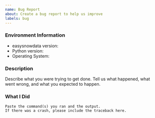 ```yaml
---
name: Bug Report
about: Create a bug report to help us improve
labels: bug
---
```


<!-- Please search existing issues to avoid creating duplicates. -->

### Environment Information

-   easysnowdata version:
-   Python version:
-   Operating System:

### Description

Describe what you were trying to get done.
Tell us what happened, what went wrong, and what you expected to happen.

### What I Did

```
Paste the command(s) you ran and the output.
If there was a crash, please include the traceback here.
```
